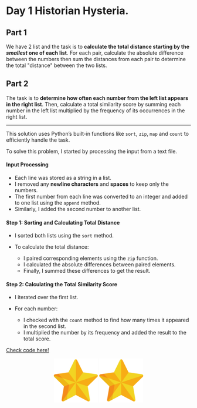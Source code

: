 # Day 1 Historian Hysteria.

## Part 1
We have 2 list and the task is to **calculate the total distance starting by the _smallest_ one of each list**. For each pair, calculate the absolute difference between the numbers then sum the distances from each pair to determine the total "distance" between the two lists.

## Part 2
The task is to **determine how often each number from the left list appears in the right list**. Then, calculate a total similarity score by summing each number in the left list multiplied by the frequency of its occurrences in the right list.

---

This solution uses Python’s built-in functions like `sort`, `zip`, `map` and `count` to efficiently handle the task.

To solve this problem, I started by processing the input from a text file.

#### Input Processing

* Each line was stored as a string in a list.
* I removed any **newline characters** and **spaces** to keep only the numbers.
* The first number from each line was converted to an integer and added to one list using the `append` method.
* Similarly, I added the second number to another list.

#### Step 1: Sorting and Calculating Total Distance

* I sorted both lists using the `sort` method.

* To calculate the total distance:
    * I paired corresponding elements using the `zip` function.
    * I calculated the absolute differences between paired elements.
    * Finally, I summed these differences to get the result.

#### Step 2: Calculating the Total Similarity Score

* I iterated over the first list.

* For each number:
    * I checked with the `count` method to find how many times it appeared in the second list.
    * I multiplied the number by its frequency and added the result to the total score.

[Check code here!](solution.py)

<div style="text-align: center;">
  <img src="../../images/AoC_2024_star.png" alt="AoC 2024 Star" width="120" height="120">
  <img src="../../images/AoC_2024_star.png" alt="AoC 2024 Star" width="120" height="120">
</div>